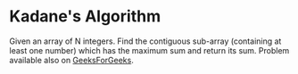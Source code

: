 # Kadane's Algorithm

Given an array of N integers. Find the contiguous sub-array (containing at least one number) which has the maximum
sum and return its sum. Problem available also on [GeeksForGeeks](http://practice.geeksforgeeks.org/problems/kadanes-algorithm-1587115620/1).
